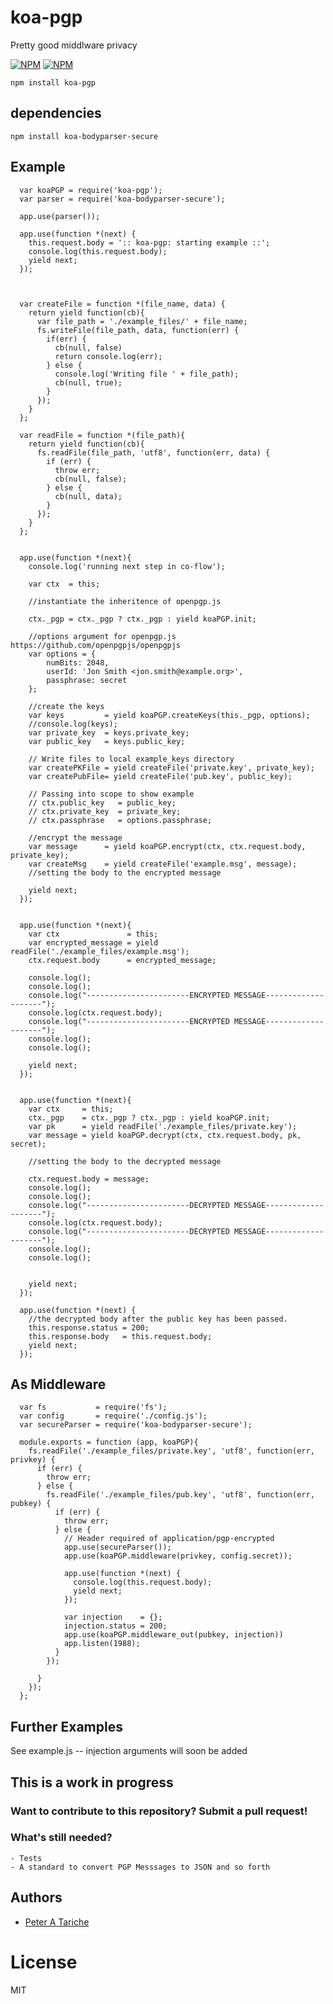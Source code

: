 # koa-pgp
  Pretty good middlware privacy

[![NPM](https://nodei.co/npm/koa-pgp.png?downloads=true&downloadRank=true&stars=true)](https://nodei.co/npm/koa-pgp/) [![NPM](https://nodei.co/npm-dl/koa-pgp.png?months=6&height=3)](https://nodei.co/npm/koa-pgp/)


    npm install koa-pgp

## dependencies

    npm install koa-bodyparser-secure

## Example

      var koaPGP = require('koa-pgp');
      var parser = require('koa-bodyparser-secure');

      app.use(parser());

      app.use(function *(next) {
        this.request.body = ':: koa-pgp: starting example ::';
        console.log(this.request.body);
        yield next;
      });



      var createFile = function *(file_name, data) {
        return yield function(cb){
          var file_path = './example_files/' + file_name;
          fs.writeFile(file_path, data, function(err) {
            if(err) {
              cb(null, false)
              return console.log(err);
            } else {
              console.log('Writing file ' + file_path);
              cb(null, true);
            }
          });
        }
      };

      var readFile = function *(file_path){
        return yield function(cb){
          fs.readFile(file_path, 'utf8', function(err, data) {
            if (err) {
              throw err;
              cb(null, false);
            } else {
              cb(null, data);
            }
          });
        }
      };


      app.use(function *(next){
        console.log('running next step in co-flow');

        var ctx  = this;

        //instantiate the inheritence of openpgp.js

        ctx._pgp = ctx._pgp ? ctx._pgp : yield koaPGP.init;

        //options argument for openpgp.js https://github.com/openpgpjs/openpgpjs
        var options = {
            numBits: 2048,
            userId: 'Jon Smith <jon.smith@example.org>',
            passphrase: secret
        };

        //create the keys
        var keys         = yield koaPGP.createKeys(this._pgp, options);
        //console.log(keys);
        var private_key  = keys.private_key;
        var public_key   = keys.public_key;

        // Write files to local example_keys directory
        var createPKFile = yield createFile('private.key', private_key);
        var createPubFile= yield createFile('pub.key', public_key);

        // Passing into scope to show example
        // ctx.public_key   = public_key;
        // ctx.private_key  = private_key;
        // ctx.passphrase   = options.passphrase;

        //encrypt the message
        var message      = yield koaPGP.encrypt(ctx, ctx.request.body, private_key);
        var createMsg    = yield createFile('example.msg', message);
        //setting the body to the encrypted message

        yield next;
      });


      app.use(function *(next){
        var ctx               = this;
        var encrypted_message = yield readFile('./example_files/example.msg');
        ctx.request.body      = encrypted_message;

        console.log();
        console.log();
        console.log("-----------------------ENCRYPTED MESSAGE--------------------");
        console.log(ctx.request.body);
        console.log("-----------------------ENCRYPTED MESSAGE--------------------");
        console.log();
        console.log();

        yield next;
      });


      app.use(function *(next){
        var ctx     = this;
        ctx._pgp    = ctx._pgp ? ctx._pgp : yield koaPGP.init;
        var pk      = yield readFile('./example_files/private.key');
        var message = yield koaPGP.decrypt(ctx, ctx.request.body, pk, secret);

        //setting the body to the decrypted message

        ctx.request.body = message;
        console.log();
        console.log();
        console.log("-----------------------DECRYPTED MESSAGE--------------------");
        console.log(ctx.request.body);
        console.log("-----------------------DECRYPTED MESSAGE--------------------");
        console.log();
        console.log();


        yield next;
      });

      app.use(function *(next) {
        //the decrypted body after the public key has been passed.
        this.response.status = 200;
        this.response.body   = this.request.body;
        yield next;
      });

## As Middleware

      var fs           = require('fs');
      var config       = require('./config.js');
      var secureParser = require('koa-bodyparser-secure');

      module.exports = function (app, koaPGP){
        fs.readFile('./example_files/private.key', 'utf8', function(err, privkey) {
          if (err) {
            throw err;
          } else {
            fs.readFile('./example_files/pub.key', 'utf8', function(err, pubkey) {
              if (err) {
                throw err;
              } else {
                // Header required of application/pgp-encrypted
                app.use(secureParser());
                app.use(koaPGP.middleware(privkey, config.secret));

                app.use(function *(next) {
                  console.log(this.request.body);
                  yield next;
                });

                var injection    = {};
                injection.status = 200;
                app.use(koaPGP.middleware_out(pubkey, injection))
                app.listen(1988);
              }
            });

          }
        });
      };


## Further Examples
   See example.js -- injection arguments will soon be added

## This is a work in progress

### Want to contribute to this repository? Submit a pull request!

### What's still needed?

    - Tests
    - A standard to convert PGP Messsages to JSON and so forth

## Authors

  - [Peter A Tariche](https://github.com/ptariche)

# License

  MIT
